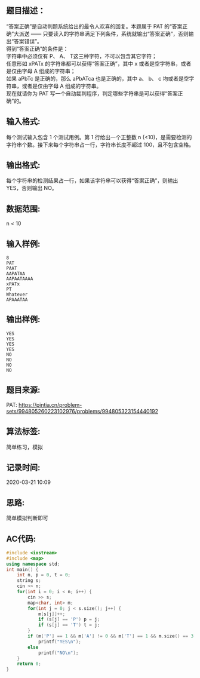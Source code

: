 ## 题目描述：
“答案正确”是自动判题系统给出的最令人欢喜的回复。本题属于 PAT 的“答案正确”大派送 —— 只要读入的字符串满足下列条件，系统就输出“答案正确”，否则输出“答案错误”。  
得到“答案正确”的条件是：  
字符串中必须仅有 P、 A、 T这三种字符，不可以包含其它字符；  
任意形如 xPATx 的字符串都可以获得“答案正确”，其中 x 或者是空字符串，或者是仅由字母 A 组成的字符串；  
如果 aPbTc 是正确的，那么 aPbATca 也是正确的，其中 a、 b、 c 均或者是空字符串，或者是仅由字母 A 组成的字符串。  
现在就请你为 PAT 写一个自动裁判程序，判定哪些字符串是可以获得“答案正确”的。  

## 输入格式:
每个测试输入包含 1 个测试用例。第 1 行给出一个正整数 n (<10)，是需要检测的字符串个数。接下来每个字符串占一行，字符串长度不超过 100，且不包含空格。  

## 输出格式:
每个字符串的检测结果占一行，如果该字符串可以获得“答案正确”，则输出 YES，否则输出 NO。  

## 数据范围:
n < 10

## 输入样例:
```
8
PAT
PAAT
AAPATAA
AAPAATAAAA
xPATx
PT
Whatever
APAAATAA
```

## 输出样例:
```
YES
YES
YES
YES
NO
NO
NO
NO
```

## 题目来源:
PAT: https://pintia.cn/problem-sets/994805260223102976/problems/994805323154440192

## 算法标签:
简单练习，模拟

## 记录时间:
2020-03-21 10:09

## 思路:
简单模拟判断即可

## AC代码:
```cpp
#include <iostream>
#include <map>
using namespace std;
int main() {
    int n, p = 0, t = 0;
    string s;
    cin >> n;
    for(int i = 0; i < n; i++) {
        cin >> s;
        map<char, int> m;
        for(int j = 0; j < s.size(); j++) {
            m[s[j]]++;
            if (s[j] == 'P') p = j;
            if (s[j] == 'T') t = j;
        }
        if (m['P'] == 1 && m['A'] != 0 && m['T'] == 1 && m.size() == 3 && t-p != 1 && p * (t-p-1) == s.length()-t-1)
            printf("YES\n");
        else
            printf("NO\n");
    }
    return 0;
}
```